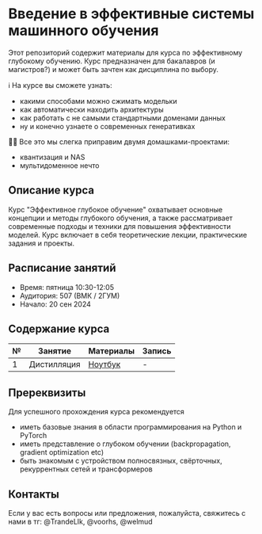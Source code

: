 # Введение в эффективные системы машинного обучения

Этот репозиторий содержит материалы для курса по эффективному глубокому обучению. Курс предназначен для бакалавров (и магистров?) и может быть зачтен как дисциплина по выбору.

ℹ️ На курсе вы сможете узнать:
- какими способами можно сжимать модельки
- как автоматически находить архитектуры
- как работать с не самыми стандартными доменами данных
- ну и конечно узнаете о современных генеративках

👨‍💻 Все это мы слегка приправим двумя домашками-проектами:
- квантизация и NAS
- мультидоменное нечто 

## Описание курса

Курс "Эффективное глубокое обучение" охватывает основные концепции и методы глубокого обучения, а также рассматривает современные подходы и техники для повышения эффективности моделей. Курс включает в себя теоретические лекции, практические задания и проекты.

## Расписание занятий

- Время: пятница 10:30-12:05
- Аудитория: 507 (ВМК / 2ГУМ)
- Начало: 20 сен 2024

## Содержание курса

| № | Занятие  | Материалы | Запись |
|----|----------------|------------|---|
| 1  | Дистилляция | [Ноутбук](notebooks/sem1_knowledge_distillation.ipynb) | - |

## Пререквизиты

Для успешного прохождения курса рекомендуется
- иметь базовые знания в области программирования на Python и PyTorch
- иметь представление о глубоком обучении (backpropagation, gradient optimization etc)
- быть знакомым с устройством полносвязных, свёрточных, рекуррентных сетей и трансформеров

## Контакты

Если у вас есть вопросы или предложения, пожалуйста, свяжитесь с нами в тг: @TrandeLIk, @voorhs, @welmud
